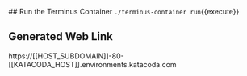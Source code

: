 ## Run the Terminus Container
`./terminus-container run`{{execute}}

## Generated Web Link

https://[[HOST_SUBDOMAIN]]-80-[[KATACODA_HOST]].environments.katacoda.com

